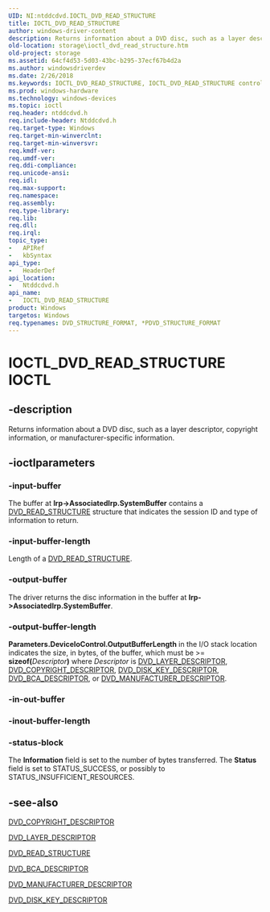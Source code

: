 ```yaml
---
UID: NI:ntddcdvd.IOCTL_DVD_READ_STRUCTURE
title: IOCTL_DVD_READ_STRUCTURE
author: windows-driver-content
description: Returns information about a DVD disc, such as a layer descriptor, copyright information, or manufacturer-specific information.
old-location: storage\ioctl_dvd_read_structure.htm
old-project: storage
ms.assetid: 64cf4d53-5d03-43bc-b295-37ecf67b4d2a
ms.author: windowsdriverdev
ms.date: 2/26/2018
ms.keywords: IOCTL_DVD_READ_STRUCTURE, IOCTL_DVD_READ_STRUCTURE control code [Storage Devices], k307_eafb209e-3aed-4471-a4e0-a0e52ce4c462.xml, ntddcdvd/IOCTL_DVD_READ_STRUCTURE, storage.ioctl_dvd_read_structure
ms.prod: windows-hardware
ms.technology: windows-devices
ms.topic: ioctl
req.header: ntddcdvd.h
req.include-header: Ntddcdvd.h
req.target-type: Windows
req.target-min-winverclnt: 
req.target-min-winversvr: 
req.kmdf-ver: 
req.umdf-ver: 
req.ddi-compliance: 
req.unicode-ansi: 
req.idl: 
req.max-support: 
req.namespace: 
req.assembly: 
req.type-library: 
req.lib: 
req.dll: 
req.irql: 
topic_type:
-	APIRef
-	kbSyntax
api_type:
-	HeaderDef
api_location:
-	Ntddcdvd.h
api_name:
-	IOCTL_DVD_READ_STRUCTURE
product: Windows
targetos: Windows
req.typenames: DVD_STRUCTURE_FORMAT, *PDVD_STRUCTURE_FORMAT
---
```


# IOCTL_DVD_READ_STRUCTURE IOCTL


## -description



Returns information about a DVD disc, such as a layer descriptor, copyright information, or manufacturer-specific information.




## -ioctlparameters




### -input-buffer

The buffer at <b>Irp-&gt;AssociatedIrp.SystemBuffer</b> contains a <a href="..\ntddcdvd\ns-ntddcdvd-dvd_read_structure.md">DVD_READ_STRUCTURE</a> structure that indicates the session ID and type of information to return. 


### -input-buffer-length

Length of a <a href="..\ntddcdvd\ns-ntddcdvd-dvd_read_structure.md">DVD_READ_STRUCTURE</a>.


### -output-buffer

The driver returns the disc information in the buffer at <b>Irp-&gt;AssociatedIrp.SystemBuffer</b>.


### -output-buffer-length

<b>Parameters.DeviceIoControl.OutputBufferLength</b> in the I/O stack location indicates the size, in bytes, of the buffer, which must be &gt;= <b>sizeof(</b><i>Descriptor</i><b>)</b> where <i>Descriptor</i> is <a href="..\ntddcdvd\ns-ntddcdvd-_dvd_layer_descriptor.md">DVD_LAYER_DESCRIPTOR</a>, <a href="..\ntddcdvd\ns-ntddcdvd-_dvd_copyright_descriptor.md">DVD_COPYRIGHT_DESCRIPTOR</a>, <a href="..\ntddcdvd\ns-ntddcdvd-_dvd_disk_key_descriptor.md">DVD_DISK_KEY_DESCRIPTOR</a>, <a href="..\ntddcdvd\ns-ntddcdvd-_dvd_bca_descriptor.md">DVD_BCA_DESCRIPTOR</a>, or <a href="..\ntddcdvd\ns-ntddcdvd-_dvd_manufacturer_descriptor.md">DVD_MANUFACTURER_DESCRIPTOR</a>.


### -in-out-buffer



<text></text>




### -inout-buffer-length



<text></text>




### -status-block

The <b>Information</b> field is set to the number of bytes transferred. The <b>Status</b> field is set to STATUS_SUCCESS, or possibly to STATUS_INSUFFICIENT_RESOURCES.


## -see-also

<a href="..\ntddcdvd\ns-ntddcdvd-_dvd_copyright_descriptor.md">DVD_COPYRIGHT_DESCRIPTOR</a>



<a href="..\ntddcdvd\ns-ntddcdvd-_dvd_layer_descriptor.md">DVD_LAYER_DESCRIPTOR</a>



<a href="..\ntddcdvd\ns-ntddcdvd-dvd_read_structure.md">DVD_READ_STRUCTURE</a>



<a href="..\ntddcdvd\ns-ntddcdvd-_dvd_bca_descriptor.md">DVD_BCA_DESCRIPTOR</a>



<a href="..\ntddcdvd\ns-ntddcdvd-_dvd_manufacturer_descriptor.md">DVD_MANUFACTURER_DESCRIPTOR</a>



<a href="..\ntddcdvd\ns-ntddcdvd-_dvd_disk_key_descriptor.md">DVD_DISK_KEY_DESCRIPTOR</a>



 

 


